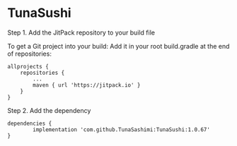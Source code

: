 # TunaSushi

Step 1. Add the JitPack repository to your build file

To get a Git project into your build:
Add it in your root build.gradle at the end of repositories:

	allprojects {
		repositories {
			...
			maven { url 'https://jitpack.io' }
		}
	}
  
  Step 2. Add the dependency
  
  	dependencies {
	        implementation 'com.github.TunaSashimi:TunaSushi:1.0.67'
	}

